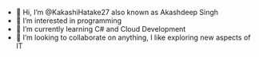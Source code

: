 - 👋 Hi, I’m @KakashiHatake27 also known as Akashdeep Singh
- 👀 I’m interested in programming
- 🌱 I’m currently learning C# and Cloud Development
- 💞️ I’m looking to collaborate on anything, I like exploring new aspects of IT

